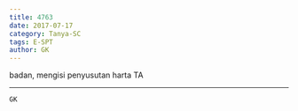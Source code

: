 ```yaml
---
title: 4763
date: 2017-07-17
category: Tanya-SC
tags: E-SPT
author: GK
---
```


badan, mengisi penyusutan harta TA

---



`GK`
